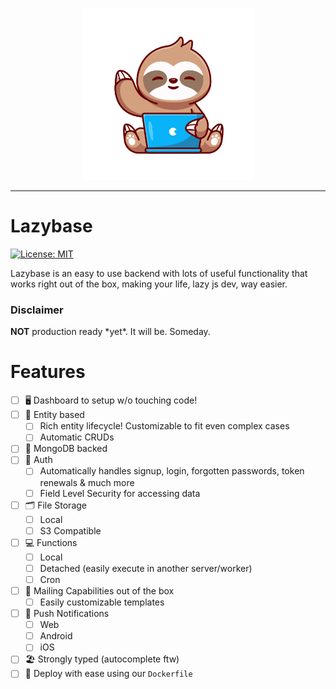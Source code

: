 <p align="center">
<img width="275" src="https://raw.githubusercontent.com/toolazydev/lazybase/master/meta/lazydev.png"/>
</p>

---

# Lazybase

[![License: MIT](https://img.shields.io/badge/License-MIT-yellow.svg)](https://opensource.org/licenses/MIT)

Lazybase is an easy to use backend with lots of useful functionality that works right out of the box, making your life, lazy js dev, way easier.

### Disclaimer

**NOT** production ready \*yet\*. It will be. Someday.

# Features

- [ ] 🖥 Dashboard to setup w/o touching code!
- [ ] 📝 Entity based
  - [ ] Rich entity lifecycle! Customizable to fit even complex cases
  - [ ] Automatic CRUDs
- [ ] 💾 MongoDB backed
- [ ] 🔐 Auth
  - [ ] Automatically handles signup, login, forgotten passwords, token renewals & much more
  - [ ] Field Level Security for accessing data
- [ ] 🗂 File Storage
  - [ ] Local
  - [ ] S3 Compatible
- [ ] 💻 Functions
  - [ ] Local
  - [ ] Detached (easily execute in another server/worker)
  - [ ] Cron
- [ ] 📨 Mailing Capabilities out of the box
  - [ ] Easily customizable templates
- [ ] 📱 Push Notifications
  - [ ] Web
  - [ ] Android
  - [ ] iOS
- [ ] 🏖 Strongly typed (autocomplete ftw)
- [ ] 🏢 Deploy with ease using our `Dockerfile`
